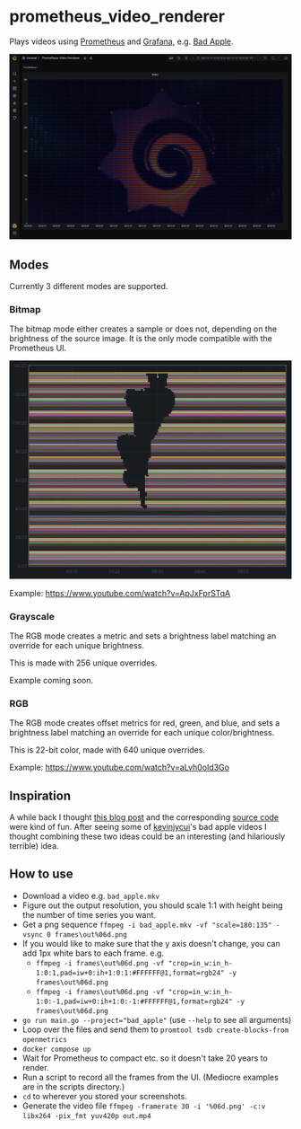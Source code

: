 # prometheus_video_renderer

Plays videos using [Prometheus](https://prometheus.io/) and [Grafana](grafana.com/), e.g. [Bad Apple](https://www.youtube.com/watch?v=ApJxFprSTqA).

![grafana](docs/img/rgb_grafana.png)

## Modes

Currently 3 different modes are supported.

### Bitmap

The bitmap mode either creates a sample or does not, depending on the brightness of the source image. It is the only mode compatible with the Prometheus UI.

![bitmap-preview](docs/img/demo/bitmap.gif)

Example: https://www.youtube.com/watch?v=ApJxFprSTqA

### Grayscale

The RGB mode creates a metric and sets a brightness label matching an override for each unique brightness.

This is made with 256 unique overrides.

Example coming soon.

### RGB

The RGB mode creates offset metrics for red, green, and blue, and sets a brightness label matching an override for each unique color/brightness.

This is 22-bit color, made with 640 unique overrides.

Example: https://www.youtube.com/watch?v=aLvh0oId3Go

## Inspiration

A while back I thought [this blog post](https://giedrius.blog/2019/09/21/is-it-a-good-idea-to-use-prometheus-for-storing-ascii-paintings/) and the corresponding [source code](https://github.com/GiedriusS/prometheuspainter) were kind of fun. After seeing some of [kevinjycui](https://github.com/kevinjycui/bad-apple)'s bad apple videos I thought combining these two ideas could be an interesting (and hilariously terrible) idea.

## How to use

- Download a video e.g. `bad_apple.mkv`
- Figure out the output resolution, you should scale 1:1 with height being the number of time series you want.
- Get a png sequence `ffmpeg -i bad_apple.mkv -vf "scale=180:135" -vsync 0 frames\out%06d.png`
- If you would like to make sure that the y axis doesn't change, you can add 1px white bars to each frame. e.g.
  - `ffmpeg -i frames\out%06d.png -vf "crop=in_w:in_h-1:0:1,pad=iw+0:ih+1:0:1:#FFFFFF@1,format=rgb24" -y frames\out%06d.png`
  - `ffmpeg -i frames\out%06d.png -vf "crop=in_w:in_h-1:0:-1,pad=iw+0:ih+1:0:-1:#FFFFFF@1,format=rgb24" -y frames\out%06d.png`
- `go run main.go --project="bad_apple"` (use `--help` to see all arguments)
- Loop over the files and send them to `promtool tsdb create-blocks-from openmetrics`
- `docker compose up`
- Wait for Prometheus to compact etc. so it doesn't take 20 years to render.
- Run a script to record all the frames from the UI. (Mediocre examples are in the scripts directory.)
- `cd` to wherever you stored your screenshots.
- Generate the video file `ffmpeg -framerate 30 -i '%06d.png' -c:v libx264 -pix_fmt yuv420p out.mp4`
